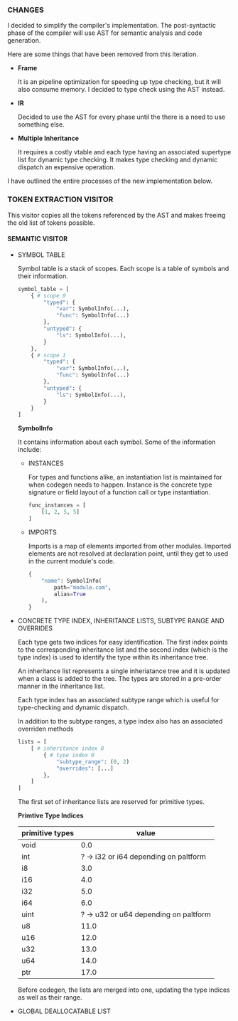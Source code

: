 ### CHANGES

I decided to simplify the compiler's implementation. The post-syntactic phase of the compiler will use AST for semantic analysis and code generation.

Here are some things that have been removed from this iteration.

- **Frame**

    It is an pipeline optimization for speeding up type checking, but it will also consume memory. I decided to type check using the AST instead.

- **IR**

    Decided to use the AST for every phase until the there is a need to use something else.

- **Multiple Inheritance**

    It requires a costly vtable and each type having an associated supertype list for dynamic type checking. It makes type checking and dynamic dispatch an expensive operation.

I have outlined the entire processes of the new implementation below.

### TOKEN EXTRACTION VISITOR

This visitor copies all the tokens referenced by the AST and makes freeing the old list of tokens possible.

#### SEMANTIC VISITOR

- SYMBOL TABLE

    Symbol table is a stack of scopes. Each scope is a table of symbols and their information.

    ```py
    symbol_table = [
        { # scope 0
            "typed": {
                "var": SymbolInfo(...),
                "func": SymbolInfo(...)
            },
            "untyped": {
                "ls": SymbolInfo(...),
            }
        },
        { # scope 1
            "typed": {
                "var": SymbolInfo(...),
                "func": SymbolInfo(...)
            },
            "untyped": {
                "ls": SymbolInfo(...),
            }
        }
    ]
    ```

    **SymbolInfo**

    It contains information about each symbol. Some of the information include:

    - INSTANCES

        For types and functions alike, an instantiation list is maintained for when codegen needs to happen. Instance is the concrete type signature or field layout of a function call or type instantiation.

        ```py
        func_instances = [
            [1, 2, 5, 5]
        ]
        ```

    - IMPORTS

        Imports is a map of elements imported from other modules. Imported elements are not resolved at declaration point, until they get to used in the current module's code.

        ```py
        {
            "name": SymbolInfo(
                path="module.com",
                alias=True
            ),
        }
        ```

- CONCRETE TYPE INDEX, INHERITANCE LISTS, SUBTYPE RANGE AND OVERRIDES

    Each type gets two indices for easy identification. The first index points to the corresponding inheritance list and the second index (which is the type index) is used to identify the type within its inheritance tree.

    An inheritance list represents a single inheriatance tree and it is updated when a class is added to the tree. The types are stored in a pre-order manner in the inheritance list.

    Each type index has an associated subtype range which is useful for type-checking and dynamic dispatch.

    In addition to the subtype ranges, a type index also has an associated overriden methods

    ```py
    lists = [
        [ # inheritance index 0
            { # type index 0
                "subtype_range": (0, 2)
                "overrides": [...]
            },
        ]
    ]
    ```

    The first set of inheritance lists are reserved for primitive types.

    **Primtive Type Indices**

    primitive types  | value
    -----------------|---------
    void             | 0.0
    int              | ? -> i32 or i64 depending on paltform
    i8               | 3.0
    i16              | 4.0
    i32              | 5.0
    i64              | 6.0
    uint             | ? -> u32 or u64 depending on paltform
    u8               | 11.0
    u16              | 12.0
    u32              | 13.0
    u64              | 14.0
    ptr              | 17.0

    Before codegen, the lists are merged into one, updating the type indices as well as their range.


- GLOBAL DEALLOCATABLE LIST



